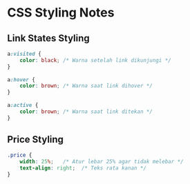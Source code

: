 # CSS Styling Notes

## Link States Styling
```css
a:visited {
    color: black; /* Warna setelah link dikunjungi */
}
  
a:hover {
    color: brown; /* Warna saat link dihover */
}
  
a:active {
    color: brown; /* Warna saat link ditekan */
}
```

## Price Styling
```css
.price {
    width: 25%;   /* Atur lebar 25% agar tidak melebar */
    text-align: right;  /* Teks rata kanan */
} 
